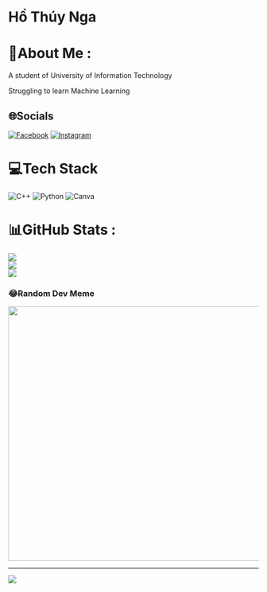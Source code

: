 # Hồ Thúy Nga
# 💫About Me :
A student of University of Information Technology

Struggling to learn Machine Learning


## 🌐Socials
[![Facebook](https://img.shields.io/badge/Facebook-%231877F2.svg?logo=Facebook&logoColor=white)](https://facebook.com/https://www.facebook.com/profile.php?id=100047073481568) [![Instagram](https://img.shields.io/badge/Instagram-%23E4405F.svg?logo=Instagram&logoColor=white)](https://instagram.com/https://www.instagram.com/chiphuong1810/) 

# 💻Tech Stack
![C++](https://img.shields.io/badge/c++-%2300599C.svg?style=for-the-badge&logo=c%2B%2B&logoColor=white) ![Python](https://img.shields.io/badge/python-3670A0?style=for-the-badge&logo=python&logoColor=ffdd54) ![Canva](https://img.shields.io/badge/Canva-%2300C4CC.svg?style=for-the-badge&logo=Canva&logoColor=white)
# 📊GitHub Stats :
![](https://github-readme-stats.vercel.app/api?username=thuyngak4&theme=radical&hide_border=false&include_all_commits=false&count_private=false)<br/>
![](https://github-readme-streak-stats.herokuapp.com/?user=thuyngak4&theme=radical&hide_border=false)<br/>
![](https://github-readme-stats.vercel.app/api/top-langs/?username=thuyngak4&theme=radical&hide_border=false&include_all_commits=false&count_private=false&layout=compact)

### 😂Random Dev Meme
<img src="https://random-memer.herokuapp.com/" width="512px"/>

---
[![](https://visitcount.itsvg.in/api?id=thuyngak4&icon=0&color=0)](https://visitcount.itsvg.in)
